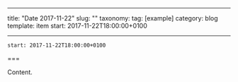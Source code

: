 
---
title: "Date 2017-11-22"
slug: ""
taxonomy:
tag: [example]
category: blog
template: item
start: 2017-11-22T18:00:00+0100

---

``start: 2017-11-22T18:00:00+0100``

===

Content.
